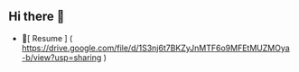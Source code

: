 ## Hi there 👋
- 🔖[ Resume ] ( https://drive.google.com/file/d/1S3nj6t7BKZyJnMTF6o9MFEtMUZMOya-b/view?usp=sharing )

<!--
**luckyamul/luckyamul** is a ✨ _special_ ✨ repository because its `README.md` (this file) appears on your GitHub profile.

Here are some ideas to get you started:

- 🔭 I’m currently working on ...
- 🌱 I’m currently learning ...
- 👯 I’m looking to collaborate on ...
- 🤔 I’m looking for help with ...
- 💬 Ask me about ...
- 📫 How to reach me: ...
- 😄 Pronouns: ...
- ⚡ Fun fact: ...
-->
